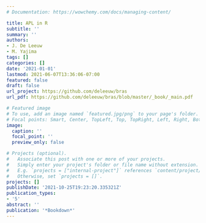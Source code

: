 ```yaml
---
# Documentation: https://wowchemy.com/docs/managing-content/

title: APL in R
subtitle: ''
summary: ''
authors:
- J. De Leeuw
- M. Yajima
tags: []
categories: []
date: '2021-01-01'
lastmod: 2021-06-07T13:36:06-07:00
featured: false
draft: false
url_project: https://github.com/deleeuw/bras
url_pdf: https://github.com/deleeuw/bras/blob/master/_book/_main.pdf

# Featured image
# To use, add an image named `featured.jpg/png` to your page's folder.
# Focal points: Smart, Center, TopLeft, Top, TopRight, Left, Right, BottomLeft, Bottom, BottomRight.
image:
  caption: ''
  focal_point: ''
  preview_only: false

# Projects (optional).
#   Associate this post with one or more of your projects.
#   Simply enter your project's folder or file name without extension.
#   E.g. `projects = ["internal-project"]` references `content/project/deep-learning/index.md`.
#   Otherwise, set `projects = []`.
projects: []
publishDate: '2021-10-25T19:23:20.335321Z'
publication_types:
- '5'
abstract: ''
publication: '*Bookdown*'
---
```

